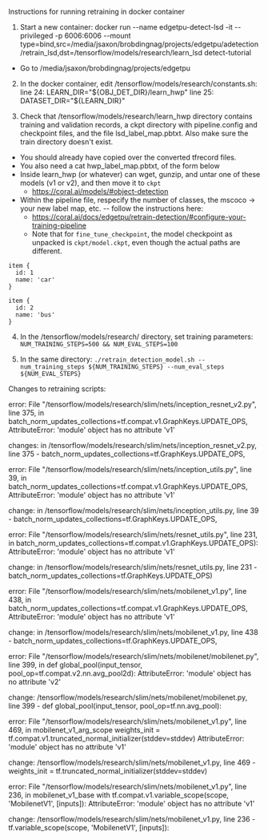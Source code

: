 Instructions for running retraining in docker container

1. Start a new container:
docker run --name edgetpu-detect-lsd -it --privileged -p 6006:6006 --mount type=bind,src=/media/jsaxon/brobdingnag/projects/edgetpu/adetection/retrain_lsd,dst=/tensorflow/models/research/learn_lsd detect-tutorial
  * Go to /media/jsaxon/brobdingnag/projects/edgetpu

2. In the docker container, edit /tensorflow/models/research/constants.sh:
line 24: LEARN_DIR="${OBJ_DET_DIR}/learn_hwp"
line 25: DATASET_DIR="${LEARN_DIR}"

3. Check that /tensorflow/models/research/learn_hwp directory contains training and validation records,
    a ckpt directory with pipeline.config and checkpoint files, and the file lsd_label_map.pbtxt.
    Also make sure the train directory doesn't exist.
  * You should already have copied over the converted tfrecord files.
  * You also need a cat hwp_label_map.pbtxt, of the form below
  * Inside learn_hwp (or whatever) can wget, gunzip, and untar one of these models (v1 or v2), and then move it to `ckpt`
    * https://coral.ai/models/#object-detection
  * Within the pipeline file, respecify the number of classes, the mscoco → your new label map, etc. -- follow the instructions here:
    * https://coral.ai/docs/edgetpu/retrain-detection/#configure-your-training-pipeline
    * Note that for `fine_tune_checkpoint`, the model checkpoint as unpacked is `ckpt/model.ckpt`, even though the actual paths are different.

```
item {
  id: 1
  name: 'car'
}

item {
  id: 2
  name: 'bus'
}
```

4. In the /tensorflow/models/research/ directory, set training parameters:
    `NUM_TRAINING_STEPS=500 && NUM_EVAL_STEPS=100`

5. In the same directory:
    `./retrain_detection_model.sh --num_training_steps ${NUM_TRAINING_STEPS} --num_eval_steps ${NUM_EVAL_STEPS}`



Changes to retraining scripts:

error: File "/tensorflow/models/research/slim/nets/inception_resnet_v2.py", line 375, in <module>
    batch_norm_updates_collections=tf.compat.v1.GraphKeys.UPDATE_OPS,
AttributeError: 'module' object has no attribute 'v1'

changes:
in /tensorflow/models/research/slim/nets/inception_resnet_v2.py, line 375 - batch_norm_updates_collections=tf.GraphKeys.UPDATE_OPS,



error: File "/tensorflow/models/research/slim/nets/inception_utils.py", line 39, in <module>
    batch_norm_updates_collections=tf.compat.v1.GraphKeys.UPDATE_OPS,
AttributeError: 'module' object has no attribute 'v1'

change: in /tensorflow/models/research/slim/nets/inception_utils.py, line 39 - batch_norm_updates_collections=tf.GraphKeys.UPDATE_OPS,



error: File "/tensorflow/models/research/slim/nets/resnet_utils.py", line 231, in <module>
    batch_norm_updates_collections=tf.compat.v1.GraphKeys.UPDATE_OPS):
AttributeError: 'module' object has no attribute 'v1'

change: in /tensorflow/models/research/slim/nets/resnet_utils.py, line 231 - batch_norm_updates_collections=tf.GraphKeys.UPDATE_OPS)



error: File "/tensorflow/models/research/slim/nets/mobilenet_v1.py", line 438, in <module>
    batch_norm_updates_collections=tf.compat.v1.GraphKeys.UPDATE_OPS,
AttributeError: 'module' object has no attribute 'v1'

change: in /tensorflow/models/research/slim/nets/mobilenet_v1.py, line 438 - batch_norm_updates_collections=tf.GraphKeys.UPDATE_OPS,



error: File "/tensorflow/models/research/slim/nets/mobilenet/mobilenet.py", line 399, in <module>
    def global_pool(input_tensor, pool_op=tf.compat.v2.nn.avg_pool2d):
AttributeError: 'module' object has no attribute 'v2'

change: /tensorflow/models/research/slim/nets/mobilenet/mobilenet.py, line 399 - def global_pool(input_tensor, pool_op=tf.nn.avg_pool):



error: File "/tensorflow/models/research/slim/nets/mobilenet_v1.py", line 469, in mobilenet_v1_arg_scope
    weights_init = tf.compat.v1.truncated_normal_initializer(stddev=stddev)
AttributeError: 'module' object has no attribute 'v1'

change: /tensorflow/models/research/slim/nets/mobilenet_v1.py, line 469 - weights_init = tf.truncated_normal_initializer(stddev=stddev)



error: File "/tensorflow/models/research/slim/nets/mobilenet_v1.py", line 236, in mobilenet_v1_base
    with tf.compat.v1.variable_scope(scope, 'MobilenetV1', [inputs]):
AttributeError: 'module' object has no attribute 'v1'

change: /tensorflow/models/research/slim/nets/mobilenet_v1.py, line 236 - tf.variable_scope(scope, 'MobilenetV1', [inputs]):
